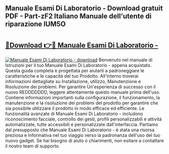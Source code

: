 ## Manuale Esami Di Laboratorio - Download gratuit PDF - Part-zF2 Italiano Manuale dell'utente di riparazione lUM5O

# <h2><a href="http://df9toz.blite.top/?on=Manuale+Esami+Di+Laboratorio+-">🔗Download 👉🔴 Manuale Esami Di Laboratorio -</a></h2>

[![Manuale Esami Di Laboratorio - download](https://i.imgur.com/lujVjoI.png)](http://df9toz.blite.top/?on=Manuale+Esami+Di+Laboratorio+-)
Benvenuto nel manuale di Istruzioni per il tuo Manuale Esami Di Laboratorio - appena acquistato. Questa guida completa è progettata per aiutarti a padroneggiare le caratteristiche e le capacità del tuo Prodotto. All'interno troverai informazioni dettagliate su Installazione, utilizzo, Manutenzione e Risoluzione dei problemi. Per garantire Un'esperienza di successo con il nuovo REDDDDDDD, leggere attentamente questo manuale prima dell'uso. Contiene informazioni importanti sulla configurazione, il funzionamento, la manutenzione e la risoluzione dei problemi del prodotto per garantire che sia possibile utilizzare il prodotto in modo efficace ed efficiente. Le funzionalità avanzate di Manuale Esami Di Laboratorio - includono riconoscimento facciale, controllo dei gesti, profili personalizzabili e attività automatizzate, tutte accessibili e personalizzate dall'interfaccia. Partiamo dal presupposto che Manuale Esami Di Laboratorio - è stata una risorsa preziosa e Informativa nel tuo viaggio verso la padronanza dell'uso del tuo nuovo gadget. Se hai bisogno di aiuto o chiarimenti, non esitare a contattare il nostro team di supporto.
